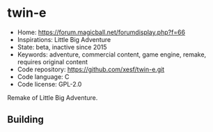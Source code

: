 # twin-e

- Home: https://forum.magicball.net/forumdisplay.php?f=66
- Inspirations: Little Big Adventure
- State: beta, inactive since 2015
- Keywords: adventure, commercial content, game engine, remake, requires original content
- Code repository: https://github.com/xesf/twin-e.git
- Code language: C
- Code license: GPL-2.0

Remake of Little Big Adventure.

## Building
